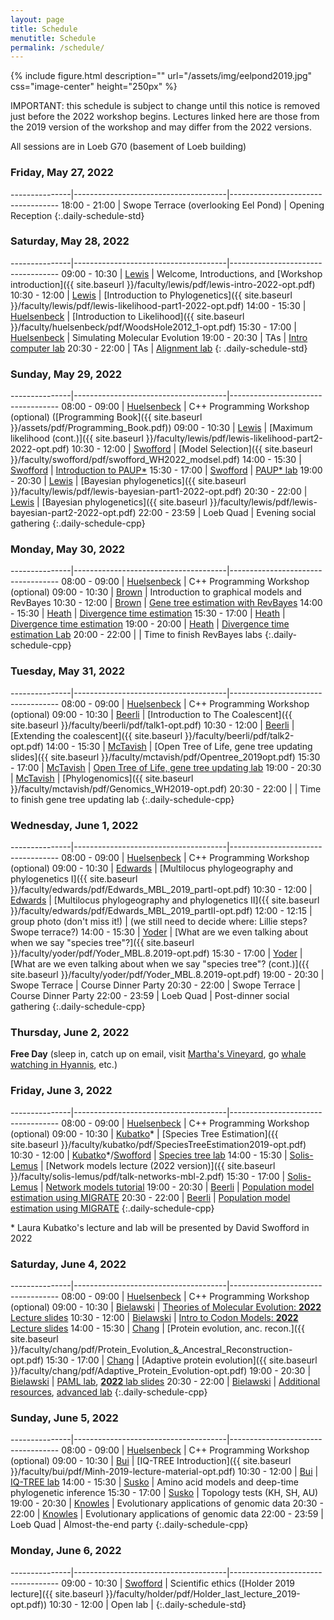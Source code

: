 ```yaml
---
layout: page
title: Schedule
menutitle: Schedule
permalink: /schedule/
---
```

{% include figure.html description="" url="/assets/img/eelpond2019.jpg" css="image-center" height="250px" %}

IMPORTANT: this schedule is subject to change until this notice is removed just before the 2022 workshop begins. 
Lectures linked here are those from the 2019 version of the workshop and may differ from the 2022 versions.

All sessions are in Loeb G70 (basement of Loeb building)

### Friday, May 27, 2022

---------------|--------------------------------------|-----------------------------------
 18:00 - 21:00 | Swope Terrace (overlooking Eel Pond) | Opening Reception
{:.daily-schedule-std}

### Saturday, May 28, 2022

---------------|--------------------------------------|-----------------------------------
 09:00 - 10:30 | [Lewis](/faculty-lewis/)             | Welcome, Introductions, and [Workshop introduction]({{ site.baseurl }}/faculty/lewis/pdf/lewis-intro-2022-opt.pdf)
 10:30 - 12:00 | [Lewis](/faculty-lewis/)             | [Introduction to Phylogenetics]({{ site.baseurl }}/faculty/lewis/pdf/lewis-likelihood-part1-2022-opt.pdf)
 14:00 - 15:30 | [Huelsenbeck](/faculty-huelsenbeck/) | [Introduction to Likelihood]({{ site.baseurl }}/faculty/huelsenbeck/pdf/WoodsHole2012_1-opt.pdf)
 15:30 - 17:00 | [Huelsenbeck](/faculty-huelsenbeck/) | Simulating Molecular Evolution
 19:00 - 20:30 | TAs                                  | [Intro computer lab](/labs/intro/)
 20:30 - 22:00 | TAs                                  | [Alignment lab](/labs/alignment/)
{: .daily-schedule-std}

### Sunday, May 29, 2022

---------------|--------------------------------------|-----------------------------------
 08:00 - 09:00 | [Huelsenbeck](/faculty-huelsenbeck/) | C++ Programming Workshop (optional) ([Programming Book]({{ site.baseurl }}/assets/pdf/Programming_Book.pdf))
 09:00 - 10:30 | [Lewis](/faculty-lewis/)             | [Maximum likelihood (cont.)]({{ site.baseurl }}/faculty/lewis/pdf/lewis-likelihood-part2-2022-opt.pdf)
 10:30 - 12:00 | [Swofford](/faculty-swofford/)       | [Model Selection]({{ site.baseurl }}/faculty/swofford/pdf/swofford_WH2022_modsel.pdf)
 14:00 - 15:30 | [Swofford](/faculty-swofford/)       | [Introduction to PAUP*](http://paup.phylosolutions.com/)
 15:30 - 17:00 | [Swofford](/faculty-swofford/)       | [PAUP* lab](/faculty/swofford/pdf/modsel-sim-tutorial.html)
 19:00 - 20:30 | [Lewis](/faculty-lewis/)             | [Bayesian phylogenetics]({{ site.baseurl }}/faculty/lewis/pdf/lewis-bayesian-part1-2022-opt.pdf)
 20:30 - 22:00 | [Lewis](/faculty-lewis/)             | [Bayesian phylogenetics]({{ site.baseurl }}/faculty/lewis/pdf/lewis-bayesian-part2-2022-opt.pdf)
 22:00 - 23:59 | Loeb Quad                            | Evening social gathering
{:.daily-schedule-cpp}
 
### Monday, May 30, 2022

---------------|--------------------------------------|-----------------------------------
 08:00 - 09:00 | [Huelsenbeck](/faculty-huelsenbeck)  | C++ Programming Workshop (optional)
 09:00 - 10:30 | [Brown](/faculty-brown/)             | Introduction to graphical models and RevBayes
 10:30 - 12:00 | [Brown](/faculty-brown/)             | [Gene tree estimation with RevBayes](https://revbayes.github.io/tutorials/ctmc/)
 14:00 - 15:30 | [Heath](/faculty-heath/)             | [Divergence time estimation](https://figshare.com/articles/Bayesian_Divergence-Time_Estimation_Lecture/6849005)
 15:30 - 17:00 | [Heath](/faculty-heath/)             | [Divergence time estimation](https://figshare.com/articles/Bayesian_Divergence-Time_Estimation_Lecture/6849005)
 19:00 - 20:00 | [Heath](/faculty-heath/)             | [Divergence time estimation Lab](https://revbayes.github.io/tutorials/fbd_simple)
 20:00 - 22:00 |                                      | Time to finish RevBayes labs
{:.daily-schedule-cpp}

### Tuesday, May 31, 2022

---------------|--------------------------------------|-----------------------------------
 08:00 - 09:00 | [Huelsenbeck](/faculty-huelsenbeck/) | C++ Programming Workshop (optional)
 09:00 - 10:30 | [Beerli](/faculty-beerli/)           | [Introduction to The Coalescent]({{ site.baseurl }}/faculty/beerli/pdf/talk1-opt.pdf)
 10:30 - 12:00 | [Beerli](/faculty-beerli/)           | [Extending the coalescent]({{ site.baseurl }}/faculty/beerli/pdf/talk2-opt.pdf) 
 14:00 - 15:30 | [McTavish](/faculty-mctavish/)       | [Open Tree of Life, gene tree updating slides]({{ site.baseurl }}/faculty/mctavish/pdf/Opentree_2019opt.pdf)
 15:30 - 17:00 | [McTavish](/faculty-mctavish/)       | [Open Tree of Life, gene tree updating lab](https://github.com/snacktavish/Mole2019/blob/master/TreeComparison.md)
 19:00 - 20:30 | [McTavish](/faculty-mctavish/)       | [Phylogenomics]({{ site.baseurl }}/faculty/mctavish/pdf/Genomics_WH2019-opt.pdf)
 20:30 - 22:00 |                                      | Time to finish gene tree updating lab
{:.daily-schedule-cpp}

### Wednesday, June 1, 2022

---------------|--------------------------------------|-----------------------------------
 08:00 - 09:00 | [Huelsenbeck](/faculty-huelsenbeck/) | C++ Programming Workshop (optional)
 09:00 - 10:30 | [Edwards](/faculty-edwards/)         | [Multilocus phylogeography and phylogenetics I]({{ site.baseurl }}/faculty/edwards/pdf/Edwards_MBL_2019_partI-opt.pdf)
 10:30 - 12:00 | [Edwards](/faculty-edwards/)         | [Multilocus phylogeography and phylogenetics II]({{ site.baseurl }}/faculty/edwards/pdf/Edwards_MBL_2019_partII-opt.pdf)
 12:00 - 12:15 | group photo (don't miss it!)         | (we still need to decide where: Lillie steps? Swope terrace?)
 14:00 - 15:30 | [Yoder](/faculty-yoder/)             | [What are we even talking about when we say "species tree"?]({{ site.baseurl }}/faculty/yoder/pdf/Yoder_MBL.8.2019-opt.pdf)
 15:30 - 17:00 | [Yoder](/faculty-yoder/)             | [What are we even talking about when we say "species tree"? (cont.)]({{ site.baseurl }}/faculty/yoder/pdf/Yoder_MBL.8.2019-opt.pdf)
 19:00 - 20:30 | Swope Terrace                        | Course Dinner Party
 20:30 - 22:00 | Swope Terrace                        | Course Dinner Party
 22:00 - 23:59 | Loeb Quad                            | Post-dinner social gathering
{:.daily-schedule-cpp}

### Thursday, June 2, 2022

**Free Day** (sleep in, catch up on email, visit [Martha's Vineyard](https://mvol.com), go [whale watching in Hyannis](https://www.whales.net), etc.)

### Friday, June 3, 2022

---------------|--------------------------------------|-----------------------------------
 08:00 - 09:00 | [Huelsenbeck](/faculty-huelsenbeck/) | C++ Programming Workshop (optional)
 09:00 - 10:30 | [Kubatko](/faculty-kubatko/)*         | [Species Tree Estimation]({{ site.baseurl }}/faculty/kubatko/pdf/SpeciesTreeEstimation2019-opt.pdf)
 10:30 - 12:00 | [Kubatko](/faculty-kubatko/)*/[Swofford](/faculty-swofford/) | [Species tree lab](http://phylosolutions.com/tutorials/wh2019-svdq-astral/species-trees-tutorial.html)
 14:00 - 15:30 | [Solis-Lemus](/faculty-solis-lemus/) | [Network models lecture (2022 version)]({{ site.baseurl }}/faculty/solis-lemus/pdf/talk-networks-mbl-2.pdf)
 15:30 - 17:00 | [Solis-Lemus](/faculty-solis-lemus/) | [Network models tutorial](https://github.com/crsl4/PhyloNetworks.jl/wiki)
 19:00 - 20:30 | [Beerli](/faculty-beerli/)           | [Population model estimation using MIGRATE](http://peterbeerli.com/workshops/mbl/2018/tutorial/)
 20:30 - 22:00 | [Beerli](/faculty-beerli/)           | [Population model estimation using MIGRATE](http://peterbeerli.com/workshops/mbl/2018/tutorial/)
{:.daily-schedule-cpp}

\* Laura Kubatko's lecture and lab will be presented by David Swofford in 2022

### Saturday, June 4, 2022

---------------|--------------------------------------|-----------------------------------
 08:00 - 09:00 | [Huelsenbeck](/faculty-huelsenbeck/) | C++ Programming Workshop (optional)
 09:00 - 10:30 | [Bielawski](/faculty-bielawski/)     | [Theories of Molecular Evolution: **2022** Lecture slides](http://awarnach.mathstat.dal.ca/~joeb/PAML_lab/slides/Bielawski_lecture_PART_1.pdf)
 10:30 - 12:00 | [Bielawski](/faculty-bielawski/)     | [Intro to Codon Models: **2022** Lecture slides](http://awarnach.mathstat.dal.ca/~joeb/PAML_lab/slides/Bielawski_lecture_PART_2.pdf)
 14:00 - 15:30 | [Chang](/faculty-chang/)             | [Protein evolution, anc. recon.]({{ site.baseurl }}/faculty/chang/pdf/Protein_Evolution_&_Ancestral_Reconstruction-opt.pdf)
 15:30 - 17:00 | [Chang](/faculty-chang/)             | [Adaptive protein evolution]({{ site.baseurl }}/faculty/chang/pdf/Adaptive_Protein_Evolution-opt.pdf)
 19:00 - 20:30 | [Bielawski](/faculty-bielawski/)     | [PAML lab](http://awarnach.mathstat.dal.ca/~joeb/PAML_lab/lab.html), [**2022** lab slides](http://awarnach.mathstat.dal.ca/~joeb/PAML_lab/resources/pamlDEMO_MOLE2022_v2.pdf)
 20:30 - 22:00 | [Bielawski](/faculty-bielawski/)     | [Additional resources](http://awarnach.mathstat.dal.ca/~joeb/PAML_lab/Resources.html), [advanced lab](https://bitbucket.org/EvoWorks/protocol-inference-of-episodic-selection/downloads)
{:.daily-schedule-cpp}

### Sunday, June 5, 2022

---------------|--------------------------------------|-----------------------------------
 08:00 - 09:00 | [Huelsenbeck](/faculty-huelsenbeck/) | C++ Programming Workshop (optional)
 09:00 - 10:30 | [Bui](/faculty-bui/)                 | [IQ-TREE Introduction]({{ site.baseurl }}/faculty/bui/pdf/Minh-2019-lecture-material-opt.pdf)
 10:30 - 12:00 | [Bui](/faculty-bui/)                 | [IQ-TREE lab](http://www.iqtree.org/workshop/molevol2019) <!--, [tutorial solution]({{ site.baseurl }}/faculty/bui/pdf/Minh_2019_Tutorial-solutions-opt.pdf) -->
 14:00 - 15:30 | [Susko](/faculty-susko/)             | Amino acid models and deep-time phylogenetic inference <!-- ([Eme 2019 lecture]({{ site.baseurl }}/faculty/eme/pdf/Phylogenomics_EmeLaura_WoodsHole2019_4-opt.pdf)) -->
 15:30 - 17:00 | [Susko](/faculty-susko/)             | Topology tests (KH, SH, AU)
 19:00 - 20:30 | [Knowles](/faculty-knowles/)         | Evolutionary applications of genomic data
 20:30 - 22:00 | [Knowles](/faculty-knowles/)         | Evolutionary applications of genomic data
 22:00 - 23:59 | Loeb Quad                            | Almost-the-end party
{:.daily-schedule-cpp}

### Monday, June 6, 2022

---------------|--------------------------------------|-----------------------------------
 09:00 - 10:30 | [Swofford](/faculty-swofford/)       | Scientific ethics ([Holder 2019 lecture]({{ site.baseurl }}/faculty/holder/pdf/Holder_last_lecture_2019-opt.pdf))
 10:30 - 12:00 | Open lab                             |
{:.daily-schedule-std}
     

     
